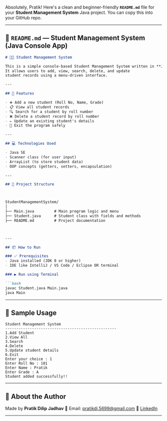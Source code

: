 Absolutely, Pratik! Here's a clean and beginner-friendly **`README.md`** file for your **Student Management System** Java project. You can copy this into your GitHub repo.

---

## 📘 `README.md` — Student Management System (Java Console App)

```markdown
# 🧑‍🎓 Student Management System

This is a simple console-based Student Management System written in **Java**.
It allows users to add, view, search, delete, and update
student records using a menu-driven interface.

---

## 🚀 Features

- ➕ Add a new student (Roll No, Name, Grade)
- 📋 View all student records
- 🔍 Search for a student by roll number
- ❌ Delete a student record by roll number
- ✏️ Update an existing student's details
- 🚪 Exit the program safely

---

## 💻 Technologies Used

- Java SE
- Scanner class (for user input)
- ArrayList (to store student data)
- OOP concepts (getters, setters, encapsulation)

---

## 📂 Project Structure



StudentManagementSystem/
│
├── Main.java         # Main program logic and menu
├── Student.java      # Student class with fields and methods
├── README.md         # Project documentation



---

## 📦 How to Run

### ✅ Prerequisites
- Java installed (JDK 8 or higher)
- IDE like IntelliJ / VS Code / Eclipse OR terminal

### ▶️ Run using Terminal

```bash
javac Student.java Main.java
java Main
````

---

## 🧪 Sample Usage

```
Student Management System
--------------------------------------------------
1.Add Student
2.View All
3.Search
4.Delete
5.Update student details
6.Exit
Enter your choice : 1
Enter Roll No : 101
Enter Name : Pratik
Enter Grade : A
Student added successfully!!
```

---

## 🙋 About the Author

Made by **Pratik Dilip Jadhav**
📧 Email: [pratikdj.5699@gmail.com](mailto:pratikdj.5699@gmail.com)
🔗 [LinkedIn](https://linkedin.com/in/jadhavpratikd)

---
